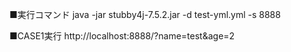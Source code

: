 ■実行コマンド
java -jar stubby4j-7.5.2.jar -d test-yml.yml -s 8888

■CASE1実行
http://localhost:8888/?name=test&age=2